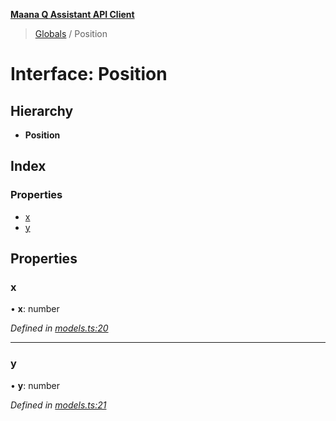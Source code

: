 **[Maana Q Assistant API Client](../README.md)**

> [Globals](../README.md) / Position

# Interface: Position

## Hierarchy

* **Position**

## Index

### Properties

* [x](position.md#x)
* [y](position.md#y)

## Properties

### x

•  **x**: number

*Defined in [models.ts:20](https://github.com/maana-io/q-assistant-client/blob/develop/src/models.ts#L20)*

___

### y

•  **y**: number

*Defined in [models.ts:21](https://github.com/maana-io/q-assistant-client/blob/develop/src/models.ts#L21)*
